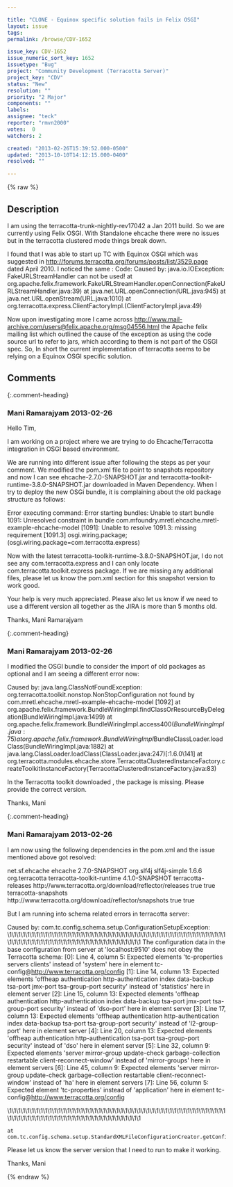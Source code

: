 ```yaml
---

title: "CLONE - Equinox specific solution fails in Felix OSGI"
layout: issue
tags: 
permalink: /browse/CDV-1652

issue_key: CDV-1652
issue_numeric_sort_key: 1652
issuetype: "Bug"
project: "Community Development (Terracotta Server)"
project_key: "CDV"
status: "New"
resolution: ""
priority: "2 Major"
components: ""
labels: 
assignee: "teck"
reporter: "rmvn2000"
votes:  0
watchers: 2

created: "2013-02-26T15:39:52.000-0500"
updated: "2013-10-10T14:12:15.000-0400"
resolved: ""

---
```




{% raw %}



## Description

<div markdown="1" class="description">

I am using the terracotta-trunk-nightly-rev17042 a Jan 2011 build. 
So we are currently using Felix OSGI. With Standalone ehcache there were no issues but in the terracotta clustered mode things break down. 

I found that I was able to start up TC with Equinox OSGI which 
was suggested in http://forums.terracotta.org/forums/posts/list/3529.page 
dated April 2010. 
I noticed the same : 
Code:
 Caused by: java.io.IOException: FakeURLStreamHandler can not be used!
 	at org.apache.felix.framework.FakeURLStreamHandler.openConnection(FakeURLStreamHandler.java:39)
 	at java.net.URL.openConnection(URL.java:945)
 	at java.net.URL.openStream(URL.java:1010)
 	at org.terracotta.express.ClientFactoryImpl.<init>(ClientFactoryImpl.java:49)
 



Now upon investigating more I came across 
http://www.mail-archive.com/users@felix.apache.org/msg04556.html 
the Apache felix mailing list which outlined the cause of the exception as 
using the code source url to refer to jars, which according to them is not part of the OSGI spec. So, In short the current implementation of terracotta seems to be relying on a Equinox OSGI specific solution. 



</div>

## Comments


{:.comment-heading}
### **Mani Ramarajyam** <span class="date">2013-02-26</span>

<div markdown="1" class="comment">

Hello Tim,

I am working on a project where we are trying to do Ehcache/Terracotta integration in OSGI based environment. 

We are running into different issue after following the steps as per your comment. We modified the pom.xml file to point to snapshots repository and now I can see ehcache-2.7.0-SNAPSHOT.jar and terracotta-toolkit-runtime-3.8.0-SNAPSHOT.jar downloaded in Maven Dependency. When I try to deploy the new OSGi bundle, it is complaining about the old package structure as follows:

Error executing command: Error starting bundles:
	Unable to start bundle 1091: Unresolved constraint in bundle com.mfoundry.mretl.ehcache.mretl-example-ehcache-model [1091]: Unable to resolve 1091.3: missing requirement [1091.3] osgi.wiring.package; (osgi.wiring.package=com.terracotta.express)


Now with the latest terracotta-toolkit-runtime-3.8.0-SNAPSHOT.jar, I do not see any com.terracotta.express and I can only locate com.terracotta.toolkit.express package. If we are missing any additional files, please let us know the pom.xml section for this snapshot version to work good. 

Your help is very much appreciated. Please also let us know if we need to use a different version all together as the JIRA is more than 5 months old.

Thanks,
Mani Ramarajyam


</div>


{:.comment-heading}
### **Mani Ramarajyam** <span class="date">2013-02-26</span>

<div markdown="1" class="comment">

I modified the OSGI bundle to consider the import of old packages as optional and I am seeing a different error now:

Caused by: java.lang.ClassNotFoundException: org.terracotta.toolkit.nonstop.NonStopConfiguration not found by com.mretl.ehcache.mretl-example-ehcache-model [1092]
        at org.apache.felix.framework.BundleWiringImpl.findClassOrResourceByDelegation(BundleWiringImpl.java:1499)
        at org.apache.felix.framework.BundleWiringImpl.access$400(BundleWiringImpl.java:75)
        at org.apache.felix.framework.BundleWiringImpl$BundleClassLoader.loadClass(BundleWiringImpl.java:1882)
        at java.lang.ClassLoader.loadClass(ClassLoader.java:247)[:1.6.0\141]
        at org.terracotta.modules.ehcache.store.TerracottaClusteredInstanceFactory.createToolkitInstanceFactory(TerracottaClusteredInstanceFactory.java:83)

In the Terracotta toolkit downloaded , the package is missing. Please provide the correct version.

Thanks,
Mani





</div>


{:.comment-heading}
### **Mani Ramarajyam** <span class="date">2013-02-26</span>

<div markdown="1" class="comment">

I am now using the following dependencies in the pom.xml and the issue mentioned above got resolved:

<dependencies>
    <dependency>
      <groupId>net.sf.ehcache</groupId>
      <artifactId>ehcache</artifactId>
      <version>2.7.0-SNAPSHOT</version>
    </dependency>
    <dependency>
      <groupId>org.slf4j</groupId>
      <artifactId>slf4j-simple</artifactId>
      <version>1.6.6</version>
    </dependency>
    <dependency>
      <groupId>org.terracotta</groupId>
      <artifactId>terracotta-toolkit-runtime</artifactId>
      <version>4.1.0-SNAPSHOT</version>
    </dependency>
  </dependencies>

  <repositories>
    <repository>
      <id>terracotta-releases</id>
      <url>http://www.terracotta.org/download/reflector/releases</url>
      <releases><enabled>true</enabled></releases>
      <snapshots><enabled>true</enabled></snapshots>
    </repository>
    <repository>
      <id>terracotta-snapshots</id>
      <url>http://www.terracotta.org/download/reflector/snapshots</url>
      <releases><enabled>true</enabled></releases>
      <snapshots><enabled>true</enabled></snapshots>
    </repository>
  </repositories>


But I am running into schema related errors in terracotta server:

Caused by: com.tc.config.schema.setup.ConfigurationSetupException: 
\1\1\1\1\1\1\1\1\1\1\1\1\1\1\1\1\1\1\1\1\1\1\1\1\1\1\1\1\1\1\1\1\1\1\1\1\1\1\1\1\1\1\1\1\1\1\1\1\1\1\1\1\1\1\1\1\1\1\1\1\1\1\1\1\1\1\1\1\1\1\1\1\1\1\1\1\1\1\1
The configuration data in the base configuration from server at 'localhost:9510' does not obey the Terracotta schema:
  [0]: Line 4, column 5: Expected elements 'tc-properties servers clients' instead of 'system' here in element tc-config@http://www.terracotta.org/config
  [1]: Line 14, column 13: Expected elements 'offheap authentication http-authentication index data-backup tsa-port jmx-port tsa-group-port security' instead of 'statistics' here in element server
  [2]: Line 15, column 13: Expected elements 'offheap authentication http-authentication index data-backup tsa-port jmx-port tsa-group-port security' instead of 'dso-port' here in element server
  [3]: Line 17, column 13: Expected elements 'offheap authentication http-authentication index data-backup tsa-port tsa-group-port security' instead of 'l2-group-port' here in element server
  [4]: Line 20, column 13: Expected elements 'offheap authentication http-authentication tsa-port tsa-group-port security' instead of 'dso' here in element server
  [5]: Line 32, column 9: Expected elements 'server mirror-group update-check garbage-collection restartable client-reconnect-window' instead of 'mirror-groups' here in element servers
  [6]: Line 45, column 9: Expected elements 'server mirror-group update-check garbage-collection restartable client-reconnect-window' instead of 'ha' here in element servers
  [7]: Line 56, column 5: Expected element 'tc-properties' instead of 'application' here in element tc-config@http://www.terracotta.org/config

\1\1\1\1\1\1\1\1\1\1\1\1\1\1\1\1\1\1\1\1\1\1\1\1\1\1\1\1\1\1\1\1\1\1\1\1\1\1\1\1\1\1\1\1\1\1\1\1\1\1\1\1\1\1\1\1\1\1\1\1\1\1\1\1\1\1\1\1\1\1\1\1\1\1\1\1\1\1\1

	at com.tc.config.schema.setup.StandardXMLFileConfigurationCreator.getConfigFromSourceStream(StandardXMLFileConfigurationCreator.java:504)

Please let us know the server version that I need to run to make it working.

Thanks,
Mani



</div>



{% endraw %}
